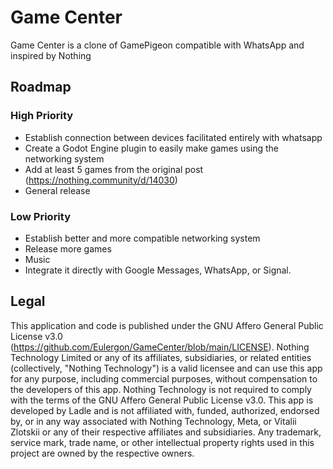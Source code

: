# Game Center
Game Center is a clone of GamePigeon compatible with WhatsApp and inspired by Nothing

## Roadmap
### High Priority
- Establish connection between devices facilitated entirely with whatsapp
- Create a Godot Engine plugin to easily make games using the networking system
- Add at least 5 games from the original post (https://nothing.community/d/14030)
- General release
### Low Priority
- Establish better and more compatible networking system
- Release more games
- Music
- Integrate it directly with Google Messages, WhatsApp, or Signal.
## Legal
This application and code is published under the GNU Affero General Public License v3.0 (https://github.com/Eulergon/GameCenter/blob/main/LICENSE). Nothing Technology Limited or any of its affiliates, subsidiaries, or related entities (collectively, "Nothing Technology") is a valid licensee and can use this app for any purpose, including commercial purposes, without compensation to the developers of this app. Nothing Technology is not required to comply with the terms of the GNU Affero General Public License v3.0. This app is developed by Ladle and is not affiliated with, funded, authorized, endorsed by, or in any way associated with Nothing Technology, Meta, or Vitalii Zlotskii or any of their respective affiliates and subsidiaries. Any trademark, service mark, trade name, or other intellectual property rights used in this project are owned by the respective owners.
